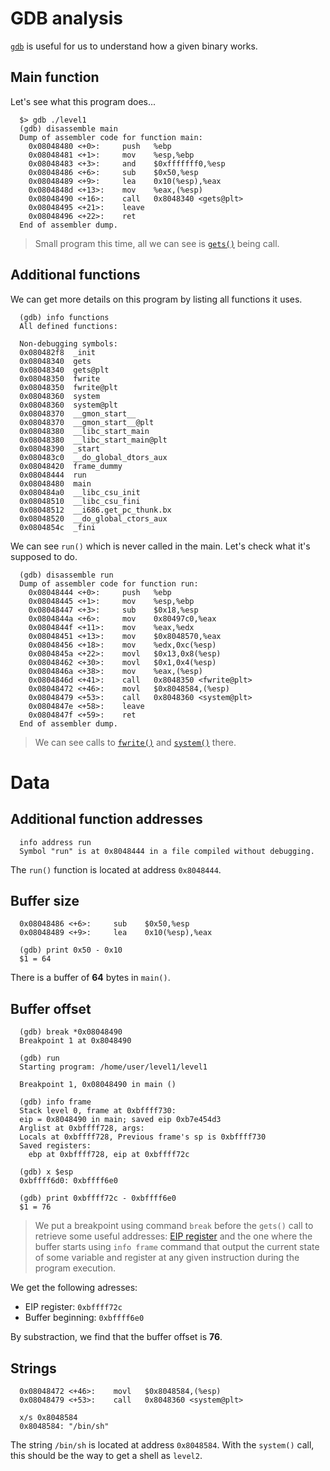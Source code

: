 # GDB analysis

[`gdb`](https://linux.die.net/man/1/gdb) is useful for us to understand how a given binary works.

## Main function

Let's see what this program does...

```gdb
  $> gdb ./level1
  (gdb) disassemble main
  Dump of assembler code for function main:
    0x08048480 <+0>:     push   %ebp
    0x08048481 <+1>:     mov    %esp,%ebp
    0x08048483 <+3>:     and    $0xfffffff0,%esp
    0x08048486 <+6>:     sub    $0x50,%esp
    0x08048489 <+9>:     lea    0x10(%esp),%eax
    0x0804848d <+13>:    mov    %eax,(%esp)
    0x08048490 <+16>:    call   0x8048340 <gets@plt>
    0x08048495 <+21>:    leave  
    0x08048496 <+22>:    ret    
  End of assembler dump.
```

> Small program this time, all we can see is [`gets()`](https://linux.die.net/man/3/gets) being call.

## Additional functions

We can get more details on this program by listing all functions it uses.

```gdb
  (gdb) info functions
  All defined functions:

  Non-debugging symbols:
  0x080482f8  _init
  0x08048340  gets
  0x08048340  gets@plt
  0x08048350  fwrite
  0x08048350  fwrite@plt
  0x08048360  system
  0x08048360  system@plt
  0x08048370  __gmon_start__
  0x08048370  __gmon_start__@plt
  0x08048380  __libc_start_main
  0x08048380  __libc_start_main@plt
  0x08048390  _start
  0x080483c0  __do_global_dtors_aux
  0x08048420  frame_dummy
  0x08048444  run
  0x08048480  main
  0x080484a0  __libc_csu_init
  0x08048510  __libc_csu_fini
  0x08048512  __i686.get_pc_thunk.bx
  0x08048520  __do_global_ctors_aux
  0x0804854c  _fini
```

We can see `run()` which is never called in the main. Let's check what it's supposed to do.

```gdb
  (gdb) disassemble run
  Dump of assembler code for function run:
    0x08048444 <+0>:     push   %ebp
    0x08048445 <+1>:     mov    %esp,%ebp
    0x08048447 <+3>:     sub    $0x18,%esp
    0x0804844a <+6>:     mov    0x80497c0,%eax
    0x0804844f <+11>:    mov    %eax,%edx
    0x08048451 <+13>:    mov    $0x8048570,%eax
    0x08048456 <+18>:    mov    %edx,0xc(%esp)
    0x0804845a <+22>:    movl   $0x13,0x8(%esp)
    0x08048462 <+30>:    movl   $0x1,0x4(%esp)
    0x0804846a <+38>:    mov    %eax,(%esp)
    0x0804846d <+41>:    call   0x8048350 <fwrite@plt>
    0x08048472 <+46>:    movl   $0x8048584,(%esp)
    0x08048479 <+53>:    call   0x8048360 <system@plt>
    0x0804847e <+58>:    leave  
    0x0804847f <+59>:    ret    
  End of assembler dump.
```

> We can see calls to [`fwrite()`](https://linux.die.net/man/3/fwrite) and [`system()`](https://man7.org/linux/man-pages/man3/system.3.html) there.

# Data

## Additional function addresses

```gdb
  info address run
  Symbol "run" is at 0x8048444 in a file compiled without debugging.
```

The `run()` function is located at address `0x8048444`.

## Buffer size

```gdb
  0x08048486 <+6>:     sub    $0x50,%esp
  0x08048489 <+9>:     lea    0x10(%esp),%eax

  (gdb) print 0x50 - 0x10
  $1 = 64
```

There is a buffer of **64** bytes in `main()`.

## Buffer offset

```gdb
  (gdb) break *0x08048490
  Breakpoint 1 at 0x8048490

  (gdb) run 
  Starting program: /home/user/level1/level1 

  Breakpoint 1, 0x08048490 in main ()

  (gdb) info frame
  Stack level 0, frame at 0xbffff730:
  eip = 0x8048490 in main; saved eip 0xb7e454d3
  Arglist at 0xbffff728, args: 
  Locals at 0xbffff728, Previous frame's sp is 0xbffff730
  Saved registers:
    ebp at 0xbffff728, eip at 0xbffff72c

  (gdb) x $esp
  0xbffff6d0: 0xbffff6e0

  (gdb) print 0xbffff72c - 0xbffff6e0
  $1 = 76
```

> We put a breakpoint using command `break` before the `gets()` call to retrieve some useful addresses: [EIP register](https://security.stackexchange.com/questions/129499/what-does-eip-stand-for) and the one where the buffer starts using `info frame` command that output the current state of some variable and register at any given instruction during the program execution.

We get the following adresses:

- EIP register: `0xbffff72c`
- Buffer beginning: `0xbffff6e0`

By substraction, we find that the buffer offset is **76**.

## Strings

```gdb
  0x08048472 <+46>:    movl   $0x8048584,(%esp)
  0x08048479 <+53>:    call   0x8048360 <system@plt>

  x/s 0x8048584
  0x8048584: "/bin/sh"
```

The string `/bin/sh` is located at address `0x8048584`. With the `system()` call, this should be the way to get a shell as `level2`.